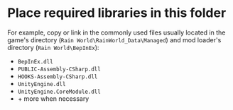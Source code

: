 # Place required libraries in this folder

For example, copy or link in the commonly used files usually located in the game's directory (`Rain World\RainWorld_Data\Managed`) and mod loader's directory (`Rain World\BepInEx`):

- `BepInEx.dll`
- `PUBLIC-Assembly-CSharp.dll`
- `HOOKS-Assembly-CSharp.dll`
- `UnityEngine.dll`
- `UnityEngine.CoreModule.dll`
- \+ more when necessary

